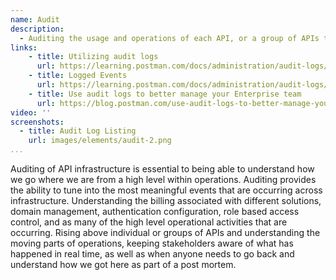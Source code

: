 ```yaml
---
name: Audit
description: 
  - Auditing the usage and operations of each API, or a group of APIs to understand how APIs work, what dependencies are to understand the actual state of any part of API infrastructure is performing or under-performing, to better inform the road map for API operations.
links:
    - title: Utilizing audit logs
      url: https://learning.postman.com/docs/administration/audit-logs/
    - title: Logged Events
      url: https://learning.postman.com/docs/administration/audit-logs/#logged-events
    - title: Use audit logs to better manage your Enterprise team
      url: https://blog.postman.com/use-audit-logs-to-better-manage-your-enterprise-team/          
video: ''
screenshots:     
  - title: Audit Log Listing
    url: images/elements/audit-2.png  
...
```

Auditing of API infrastructure is essential to being able to understand how we go where we are from a high level within operations. Auditing provides the ability to tune into the most meaningful events that are occurring across infrastructure. Understanding the billing associated with different solutions, domain management, authentication configuration, role based access control, and as many of the high level operational activities that are occurring. Rising above individual or groups of APIs and understanding the moving parts of operations, keeping stakeholders aware of what has happened in real time, as well as when anyone needs to go back and understand how we got here as part of a post mortem.
